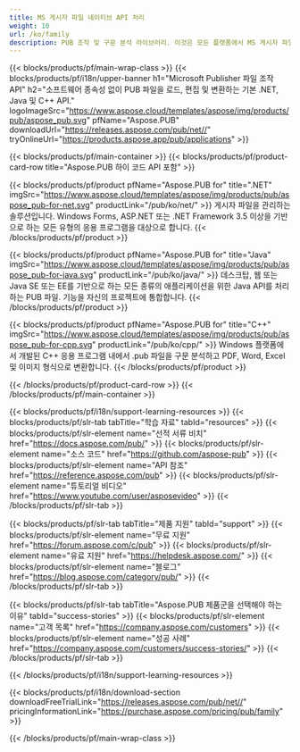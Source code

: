 ```yaml
---
title: MS 게시자 파일 네이티브 API 처리
weight: 10
url: /ko/family
description: PUB 조작 및 구문 분석 라이브러리. 이것은 모든 플랫폼에서 MS 게시자 파일을 PDF 파일로 로드, 편집, 렌더링 및 변환하는 API 솔루션입니다.
---
```


{{< blocks/products/pf/main-wrap-class >}}
{{< blocks/products/pf/i18n/upper-banner h1="Microsoft Publisher 파일 조작 API" h2="소프트웨어 종속성 없이 PUB 파일을 로드, 편집 및 변환하는 기본 .NET, Java 및 C++ API." logoImageSrc="https://www.aspose.cloud/templates/aspose/img/products/pub/aspose_pub.svg" pfName="Aspose.PUB" downloadUrl="https://releases.aspose.com/pub/net//" tryOnlineUrl="https://products.aspose.app/pub/applications" >}}

{{< blocks/products/pf/main-container >}}
{{< blocks/products/pf/product-card-row title="Aspose.PUB 하이 코드 API 포함" >}}

{{< blocks/products/pf/product pfName="Aspose.PUB for" title=".NET" imgSrc="https://www.aspose.cloud/templates/aspose/img/products/pub/aspose_pub-for-net.svg" productLink="/pub/ko/net/" >}}
게시자 파일을 관리하는 솔루션입니다. Windows Forms, ASP.NET 또는 .NET Framework 3.5 이상을 기반으로 하는 모든 유형의 응용 프로그램을 대상으로 합니다.
{{< /blocks/products/pf/product >}}

{{< blocks/products/pf/product pfName="Aspose.PUB for" title="Java" imgSrc="https://www.aspose.cloud/templates/aspose/img/products/pub/aspose_pub-for-java.svg" productLink="/pub/ko/java/" >}}
데스크탑, 웹 또는 Java SE 또는 EE를 기반으로 하는 모든 종류의 애플리케이션을 위한 Java API를 처리하는 PUB 파일. 기능을 자신의 프로젝트에 통합합니다.
{{< /blocks/products/pf/product >}}

{{< blocks/products/pf/product pfName="Aspose.PUB for" title="C++" imgSrc="https://www.aspose.cloud/templates/aspose/img/products/pub/aspose_pub-for-cpp.svg" productLink="/pub/ko/cpp/" >}}
Windows 플랫폼에서 개발된 C++ 응용 프로그램 내에서 .pub 파일을 구문 분석하고 PDF, Word, Excel 및 이미지 형식으로 변환합니다.
{{< /blocks/products/pf/product >}}

{{< /blocks/products/pf/product-card-row >}}
{{< /blocks/products/pf/main-container >}}

{{< blocks/products/pf/i18n/support-learning-resources >}}
{{< blocks/products/pf/slr-tab tabTitle="학습 자료" tabId="resources" >}}
{{< blocks/products/pf/slr-element name="선적 서류 비치" href="https://docs.aspose.com/pub/" >}}
{{< blocks/products/pf/slr-element name="소스 코드" href="https://github.com/aspose-pub" >}}
{{< blocks/products/pf/slr-element name="API 참조" href="https://reference.aspose.com/pub" >}}
{{< blocks/products/pf/slr-element name="튜토리얼 비디오" href="https://www.youtube.com/user/asposevideo" >}}
{{< /blocks/products/pf/slr-tab >}}

{{< blocks/products/pf/slr-tab tabTitle="제품 지원" tabId="support" >}}
{{< blocks/products/pf/slr-element name="무료 지원" href="https://forum.aspose.com/c/pub" >}}
{{< blocks/products/pf/slr-element name="유료 지원" href="https://helpdesk.aspose.com/" >}}
{{< blocks/products/pf/slr-element name="블로그" href="https://blog.aspose.com/category/pub/" >}}
{{< /blocks/products/pf/slr-tab >}}

{{< blocks/products/pf/slr-tab tabTitle="Aspose.PUB 제품군을 선택해야 하는 이유" tabId="success-stories" >}}
{{< blocks/products/pf/slr-element name="고객 목록" href="https://company.aspose.com/customers" >}}
{{< blocks/products/pf/slr-element name="성공 사례" href="https://company.aspose.com/customers/success-stories/" >}}
{{< /blocks/products/pf/slr-tab >}}

{{< /blocks/products/pf/i18n/support-learning-resources >}}

{{< blocks/products/pf/i18n/download-section downloadFreeTrialLink="https://releases.aspose.com/pub/net//" pricingInformationLink="https://purchase.aspose.com/pricing/pub/family" >}}

{{< /blocks/products/pf/main-wrap-class >}}